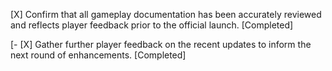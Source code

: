 [X] Confirm that all gameplay documentation has been accurately reviewed and reflects player feedback prior to the official launch. [Completed]

[- [X] Gather further player feedback on the recent updates to inform the next round of enhancements. [Completed]
